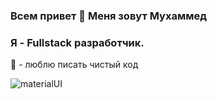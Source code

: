 ### Всем привет 👋 Меня зовут Мухаммед

### Я - Fullstack разработчик.

💪 - люблю писать чистый код

<img src="https://img.shields.io/badge/material-ui-black?style=flat-square&logo=Material-ui" alt="materialUI"/>

<!--
**Mutaliev06/Mutaliev06** is a ✨ _special_ ✨ repository because its `README.md` (this file) appears on your GitHub profile.

Here are some ideas to get you started:

- 🔭 I’m currently working on ...
- 🌱 I’m currently learning ...
- 👯 I’m looking to collaborate on ...
- 🤔 I’m looking for help with ...
- 💬 Ask me about ...
- 📫 How to reach me: ...
- 😄 Pronouns: ...
- ⚡ Fun fact: ...
-->
